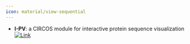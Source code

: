 ```yaml
---
icon: material/view-sequential
---
```


- **I-PV**: a CIRCOS module for interactive protein sequence visualization  
	[![Link](https://img.shields.io/badge/Link-offline-red?style=for-the-badge&logo=xamarin&logoColor=red)](http://www.i-pv.org/) 
